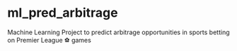 # ml_pred_arbitrage
Machine Learning Project to predict arbitrage opportunities in sports betting on Premier League ⚽️ games
